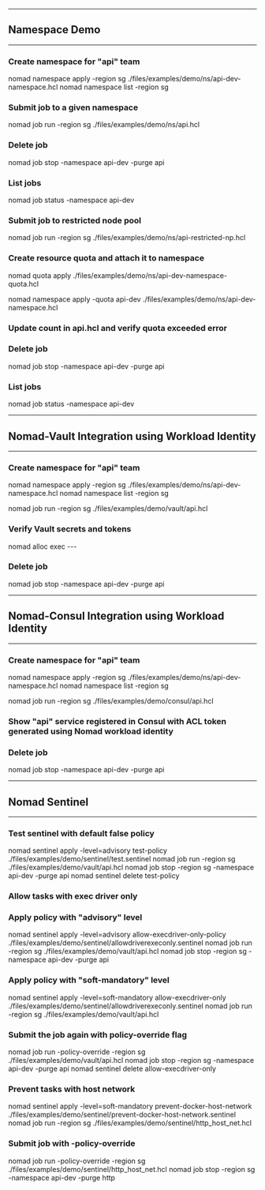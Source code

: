 ----------------------------------------------------------------------
## Namespace Demo 
----------------------------------------------------------------------

### Create namespace for "api" team
nomad namespace apply -region sg ./files/examples/demo/ns/api-dev-namespace.hcl 
nomad namespace list -region sg

### Submit job to a given namespace
nomad job run -region sg ./files/examples/demo/ns/api.hcl 

### Delete job
nomad job stop -namespace api-dev -purge api

### List jobs
nomad job status -namespace api-dev

### Submit job to restricted node pool 
nomad job run -region sg ./files/examples/demo/ns/api-restricted-np.hcl 

### Create resource quota and attach it to namespace
nomad quota apply ./files/examples/demo/ns/api-dev-namespace-quota.hcl 

nomad namespace apply -quota api-dev ./files/examples/demo/ns/api-dev-namespace.hcl 

### Update count in api.hcl and verify quota exceeded error

### Delete job
nomad job stop -namespace api-dev -purge api

### List jobs
nomad job status -namespace api-dev




----------------------------------------------------------------------
## Nomad-Vault Integration using Workload Identity
----------------------------------------------------------------------

### Create namespace for "api" team
nomad namespace apply -region sg ./files/examples/demo/ns/api-dev-namespace.hcl 
nomad namespace list -region sg


nomad job run -region sg ./files/examples/demo/vault/api.hcl 

### Verify Vault secrets and tokens 

nomad alloc exec ---

### Delete job
nomad job stop -namespace api-dev -purge api




----------------------------------------------------------------------
## Nomad-Consul Integration using Workload Identity
----------------------------------------------------------------------

### Create namespace for "api" team
nomad namespace apply -region sg ./files/examples/demo/ns/api-dev-namespace.hcl 
nomad namespace list -region sg


nomad job run -region sg ./files/examples/demo/consul/api.hcl 

### Show "api" service registered in Consul with ACL token generated using Nomad workload identity

### Delete job
nomad job stop -namespace api-dev -purge api


----------------------------------------------------------------------
## Nomad Sentinel 
----------------------------------------------------------------------
### Test sentinel with default false policy
nomad sentinel apply -level=advisory test-policy ./files/examples/demo/sentinel/test.sentinel
nomad job run -region sg ./files/examples/demo/vault/api.hcl 
nomad job stop -region sg -namespace api-dev -purge api 
nomad sentinel delete test-policy


### Allow tasks with exec driver only
### Apply policy with "advisory" level
nomad sentinel apply -level=advisory allow-execdriver-only-policy ./files/examples/demo/sentinel/allowdriverexeconly.sentinel
nomad job run -region sg ./files/examples/demo/vault/api.hcl 
nomad job stop -region sg -namespace api-dev -purge api 

### Apply policy with "soft-mandatory" level
nomad sentinel apply -level=soft-mandatory allow-execdriver-only ./files/examples/demo/sentinel/allowdriverexeconly.sentinel
nomad job run -region sg ./files/examples/demo/vault/api.hcl 

### Submit the job again with policy-override flag
nomad job run -policy-override -region sg ./files/examples/demo/vault/api.hcl 
nomad job stop -region sg -namespace api-dev -purge api 
nomad sentinel delete allow-execdriver-only

### Prevent tasks with host network
nomad sentinel apply -level=soft-mandatory prevent-docker-host-network ./files/examples/demo/sentinel/prevent-docker-host-network.sentinel
nomad job run -region sg ./files/examples/demo/sentinel/http_host_net.hcl 
### Submit job with -policy-override
nomad job run -policy-override -region sg ./files/examples/demo/sentinel/http_host_net.hcl 
nomad job stop -region sg -namespace api-dev -purge http 